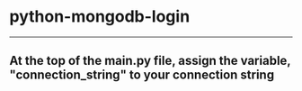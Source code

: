 # python-mongodb-login
---
## At the top of the main.py file, assign the variable, "connection_string" to your connection string
